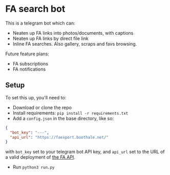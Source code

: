# FA search bot
This is a telegram bot which can:
- Neaten up FA links into photos/documents, with captions
- Neaten up FA links by direct file link
- Inline FA searches. Also gallery, scraps and favs browsing.

Future feature plans:
- FA subscriptions
- FA notifications

## Setup
To set this up, you'll need to:
 - Download or clone the repo
 - Install requirements: `pip install -r requirements.txt`
 - Add a `config.json` in the base directory, like so:
```json
{
  "bot_key": "---",
  "api_url": "https://faexport.boothale.net/"
}
```
with `bot_key` set to your telegram bot API key, and `api_url` set to the URL of a valid deployment of [the FA API](https://github.com/boothale/faexport).
 - Run `python3 run.py`
